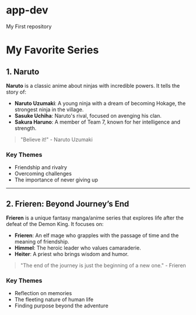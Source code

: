 # app-dev
My First repository
# My Favorite Series

## 1. Naruto
**Naruto** is a classic anime about ninjas with incredible powers. It tells the story of:
- **Naruto Uzumaki**: A young ninja with a dream of becoming Hokage, the strongest ninja in the village.
- **Sasuke Uchiha**: Naruto's rival, focused on avenging his clan.
- **Sakura Haruno**: A member of Team 7, known for her intelligence and strength.

> "Believe it!" - Naruto Uzumaki

### Key Themes
- Friendship and rivalry
- Overcoming challenges
- The importance of never giving up

---

## 2. Frieren: Beyond Journey’s End
**Frieren** is a unique fantasy manga/anime series that explores life after the defeat of the Demon King. It focuses on:
- **Frieren**: An elf mage who grapples with the passage of time and the meaning of friendship.
- **Himmel**: The heroic leader who values camaraderie.
- **Heiter**: A priest who brings wisdom and humor.

> "The end of the journey is just the beginning of a new one." - Frieren

### Key Themes
- Reflection on memories
- The fleeting nature of human life
- Finding purpose beyond the adventure
